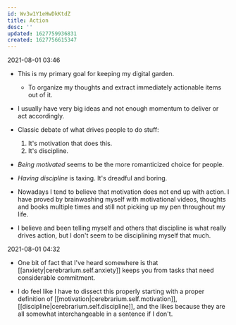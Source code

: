 ```yaml
---
id: Wv3w1Y1eHwDkKtdZ
title: Action
desc: ''
updated: 1627759936831
created: 1627756615347
---
```


2021-08-01 03:46
- This is my primary goal for keeping my digital garden.
  - To organize my thoughts and extract immediately actionable items out of it.

- I usually have very big ideas and not enough momentum to deliver or act accordingly.
- Classic debate of what drives people to do stuff:
  1. It's motivation that does this.
  2. It's discipline.

- _Being motivated_ seems to be the more romanticized choice for people.
- _Having discipline_ is taxing. It's dreadful and boring.

- Nowadays I tend to believe that motivation does not end up with action. I have proved by brainwashing myself with motivational videos, thoughts and books multiple times and still not picking up my pen throughout my life.
- I believe and been telling myself and others that discipline is what really drives action, but I don't seem to be disciplining myself that much.

2021-08-01 04:32
- One bit of fact that I've heard somewhere is that [[anxiety|cerebrarium.self.anxiety]] keeps you from tasks that need considerable commitment.

- I do feel like I have to dissect this properly starting with a proper definition of [[motivation|cerebrarium.self.motivation]], [[discipline|cerebrarium.self.discipline]], and the likes because they are all somewhat interchangeable in a sentence if I don't.

